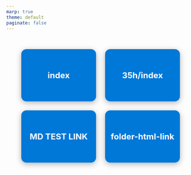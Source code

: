 ```yaml
---
marp: true
theme: default
paginate: false
---
```


<!-- _class: dashboard -->
<style scoped>
.dashboard-tiles {
  display: flex;
  flex-wrap: wrap;
  gap: 24px;
  justify-content: center;
  margin-top: 48px;
}
.tile-link {
  display: inline-block;
  width: 200px;
  height: 140px;
  background: #0078D7;
  border-radius: 14px;
  color: #fff !important;
  text-decoration: none;
  font-size: 22px;
  font-weight: 700;
  display: flex;
  align-items: center;
  justify-content: center;
  box-shadow: 0 4px 16px rgba(0,0,0,0.30);
  transition: background 0.2s;
}
.tile-link:hover {
  background: #005a9e;
}
</style>

<div class="dashboard-tiles">
  <a class="tile-link" href="index.html">index</a>
  <a class="tile-link" href="35h/index.html">35h/index</a>
  <a class="tile-link" href="index1.html">MD TEST LINK</a>
  <a class="tile-link" href="./35h/foundations.html">folder-html-link</a>
  <!-- add more tiles as needed -->
</div>

